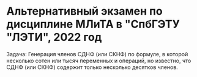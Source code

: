 # Альтернативный экзамен по дисциплине МЛиТА в "СпбГЭТУ "ЛЭТИ", 2022 год
Задача: Генерация членов СДНФ (или СКНФ) по  формуле, в которой несколько сотен или тысяч переменных и операций, но известно, что СДНФ (или СКНФ) содержит  только несколько десятков членов.
